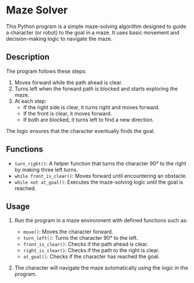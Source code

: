 # Maze Solver

This Python program is a simple maze-solving algorithm designed to guide a character (or robot) to the goal in a maze. It uses basic movement and decision-making logic to navigate the maze.

## Description

The program follows these steps:
1. Moves forward while the path ahead is clear.
2. Turns left when the forward path is blocked and starts exploring the maze.
3. At each step:
   - If the right side is clear, it turns right and moves forward.
   - If the front is clear, it moves forward.
   - If both are blocked, it turns left to find a new direction.

The logic ensures that the character eventually finds the goal.

## Functions

- `turn_right()`: A helper function that turns the character 90° to the right by making three left turns.
- `while front_is_clear()`: Moves forward until encountering an obstacle.
- `while not at_goal()`: Executes the maze-solving logic until the goal is reached.

## Usage

1. Run the program in a maze environment with defined functions such as:
   - `move()`: Moves the character forward.
   - `turn_left()`: Turns the character 90° to the left.
   - `front_is_clear()`: Checks if the path ahead is clear.
   - `right_is_clear()`: Checks if the path to the right is clear.
   - `at_goal()`: Checks if the character has reached the goal.

2. The character will navigate the maze automatically using the logic in the program.
